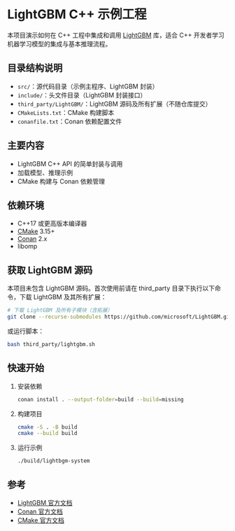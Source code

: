 # LightGBM C++ 示例工程

本项目演示如何在 C++ 工程中集成和调用 [LightGBM](https://github.com/microsoft/LightGBM) 库，适合 C++ 开发者学习机器学习模型的集成与基本推理流程。

## 目录结构说明
- `src/`：源代码目录（示例主程序、LightGBM 封装）
- `include/`：头文件目录（LightGBM 封装接口）
- `third_party/LightGBM/`：LightGBM 源码及所有扩展（不随仓库提交）
- `CMakeLists.txt`：CMake 构建脚本
- `conanfile.txt`：Conan 依赖配置文件

## 主要内容
- LightGBM C++ API 的简单封装与调用
- 加载模型、推理示例
- CMake 构建与 Conan 依赖管理

## 依赖环境
- C++17 或更高版本编译器
- [CMake](https://cmake.org/) 3.15+
- [Conan](https://conan.io/) 2.x
- libomp  

## 获取 LightGBM 源码

本项目未包含 LightGBM 源码。首次使用前请在 third_party 目录下执行以下命令，下载 LightGBM 及其所有扩展：

```bash
# 下载 LightGBM 及所有子模块（含拓展）
git clone --recurse-submodules https://github.com/microsoft/LightGBM.git third_party/LightGBM
```

或运行脚本：

```bash
bash third_party/lightgbm.sh
```

## 快速开始

1. 安装依赖

   ```bash
   conan install . --output-folder=build --build=missing
   ```

2. 构建项目

   ```bash
   cmake -S . -B build
   cmake --build build
   ```

3. 运行示例

   ```bash
   ./build/lightbgm-system
   ```

## 参考

- [LightGBM 官方文档](https://lightgbm.readthedocs.io/)
- [Conan 官方文档](https://docs.conan.io/)
- [CMake 官方文档](https://cmake.org/cmake/help/latest/)
